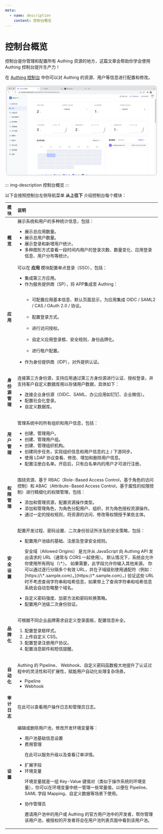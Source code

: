 ```yaml
---
meta:
  - name: description
    content: 控制台概览
---
```


# 控制台概览

<LastUpdated/>

控制台是你管理和配置所有 Authing 资源的地方，这篇文章会帮助你学会使用 Authing 控制台提升生产力！

在 [Authing 控制台](https://console.authing.cn/console/userpool) 中你可以对 Authing 的资源、用户等信息进行配置和修改。

![](./images/overview.png)

::: img-description
控制台概览
:::

以下会按照控制台左侧导航菜单 **从上往下** 介绍控制台每个模块：

<table>
  <thead>
    <tr>
      <th style="text-align:left">模块</th>
      <th style="text-align:left">说明</th>
    </tr>
  </thead>
  <tbody>
   <tr>
      <td style="text-align:left"><b>概览</b></td>
      <td style="text-align:left">
    展示系统和用户的多种统计信息，包括：
        <ul>
            <li>展示总应用数量。</li>
            <li>展示总用户数量。</li>
            <li>展示登录和新增用户统计。</li>
            <li>多种图形方式查看一段时间内用户的登录次数、数量变化、应用登录信息、用户分布等统计。</li>
        </ul>
      </td>
    </tr>
        <tr>
      <td style="text-align:left"><b>应用</b></td>
      <td style="text-align:left">
      可以在 <b>应用</b> 模块配置单点登录（SSO），包括：
        <ul>
          <li>集成第三方应用。</li>
          <li>作为服务提供商（SP），将 APP集成至 Authing：</li>
          <ul> ​
         <li>可配置应用基本信息、默认页面显示，为应用集成 OIDC / SAML2 / CAS / OAuth 2.0 / 协议。</li>​
         <li>配置登录方式。</li>​
         <li>进行访问授权。</li>​
          <li>自定义应用登录框、安全规则，身份品牌化。</li>​
          <li>进行租户配置。</li>​
         </ul>
         </li>
          <li>作为身份提供商（IDP），对外提供认证。</li>
        </ul>
      </td>
    </tr>
    <tr>
      <td style="text-align:left"><b>身份源管理</b></td>
      <td style="text-align:left">
        <p>连接第三方身份源，支持应用通过第三方身份源进行认证、授权登录，并支持客户自定义数据库用以存储用户数据，具体如下：</p>
        <ul>
          <li>连接企业身份源（OIDC、SAML、办公应用如钉钉、企业微信）。</li>
          <li>配置社会化登录。</li>
          <li>自定义数据库。</li>
        </ul>
      </td>
    </tr>
    <tr>
<td style="text-align:left"><b>用户管理</b></td>
      <td style="text-align:left">
        <p>管理系统中的所有组织和用户信息，包括：</p>
        <ul>
          <li>创建、管理用户。</li>
          <li>创建、管理用户组。</li>
          <li>创建、管理组织机构。</li>
<li>创建同步任务，实现组织信息和用户信息的上 / 下游同步。</li>
<li>使用 LDAP 协议查看、修改、增加和删除用户信息。</li>
<li>配置注册白名单。开启后，只有白名单内的用户才可进行注册。</li>
        </ul>
      </td>
    </tr>
    <tr>
      <td style="text-align:left"><b>权限管理</b></td>
      <td style="text-align:left">
        <p>围绕资源、基于 RBAC（Role-Based Access Control，基于角色的访问控制）和 ABAC（Attribute-Based Access Control，基于属性的权限控制）进行精细化的权限管理，包括：</p>
        <ul>
          <li>添加和管理资源，配置资源操作类型。</li>
          <li>添加和管理角色，为角色分配用户、组织，并为角色授权资源操作。</li>
          <li>通过一定的授权规则，将资源的访问、修改等权限授予某些主体。</li>
        </ul>
      </td>
    </tr>
    <tr>
      <td style="text-align:left"><b>安全设置</b></td>
      <td style="text-align:left">
        <p>配置开发过程、密码设置、二次身份验证所涉及的安全策略，包括：</p>
        <ul>
          <li>配置用户池级的基础、注册及登录安全规则。
          <p>安全域（Allowed Origins） 是允许从 JavaScript 向 Authing API 发出请求的 URL（通常与 CORS 一起使用）。 默认情况下，系统会允许你使用所有网址（\*）。 如果需要，此字段允许你输入其他来源。 你可以通过逐行分隔多个有效 URL，并在子域级别使用通配符（例如：[https://\*.sample.com）。](https://*.sample.com）。) 验证这些 URL 时不考虑查询字符串和哈希信息，如果带上了查询字符串和哈希信息系统会自动忽略整个域名。</p>
          </li>
          <li>自定义密码强度、加密方法和密码轮换策略。</li>
          <li>配置用户池级二次身份验证。</li>
        </ul>
      </td>
    </tr>
    <tr>
      <td style="text-align:left"><b>品牌化</b></td>
      <td style="text-align:left">
        <p>可根据不同企业品牌需求自定义登录面板，配置信息补全。</p>
        <ol>
          <li>配置登录框样式。</li>
          <li>上传自定义 CSS。</li>
          <li>配置登录注册用户协议。</li>
          <li>配置消息邮件和短信提醒。</li>
        </ol>
      </td>
    </tr>
    <tr>
      <td style="text-align:left"><b>自动化</b></td>
      <td style="text-align:left">
        <p>Authing 的 Pipeline、 Webhook、自定义密码函数极大地提升了认证过程中的灵活性和可扩展性，赋能用户自动化处理复杂场景。</p>
        <ul>
          <li>Pipeline</li>
          <li>Webhook</li>
        </ul>
      </td>
    </tr>
    <tr>
      <td style="text-align:left"><b>审计日志</b></td>
      <td style="text-align:left">
        <p>在此可以查看用户操作日志和管理员日志。</p>
      </td>
    </tr>
    <tr>
      <td style="text-align:left"><b>设置</b>
      </td>
      <td style="text-align:left">
      <p>编辑或删除用户池，修改开发环境变量等：</p>
      <ul>
        <li>用户池基础信息设置</li>
        <li>费用管理<p>在此可以服务升级以及查看订单详情。</p></li>
        <li>扩展字段</li>
        <li>环境变量<p>环境变量就是一组 Key-Value 键值对（类似于操作系统的环境变量），你可以在环境变量中统一管理一些常量值，以便在 Pipeline、SAML 字段 Mapping、自定义数据等场景下使用。</p></li>
        <li>协作管理员<p>邀请用户池中的用户或 Authing 的官方用户池中的开发者，帮你管理该用户池，被授权的开发者将会在用户池列表页面中看到该用户池。</p></li>
      </ul>
      </td>
    </tr>
  </tbody>
</table>
